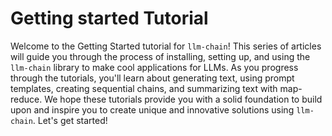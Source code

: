 # Getting started Tutorial

Welcome to the Getting Started tutorial for `llm-chain`! This series of articles will guide you through the process of installing, setting up, and using the `llm-chain` library to make cool applications for LLMs. As you progress through the tutorials, you'll learn about generating text, using prompt templates, creating sequential chains, and summarizing text with map-reduce. We hope these tutorials provide you with a solid foundation to build upon and inspire you to create unique and innovative solutions using `llm-chain`. Let's get started!
